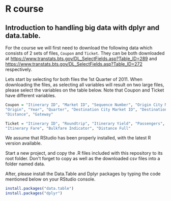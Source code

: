 # R course

## Introduction to handling big data with dplyr and data.table.

For the course we will first need to download the following data which consists of 2 sets of files, `Coupon` and `Ticket`.
They can be both downloaded at https://www.transtats.bts.gov/DL_SelectFields.asp?Table_ID=289 and https://www.transtats.bts.gov/DL_SelectFields.asp?Table_ID=272 respectively.

Lets start by selecting for both files the 1st Quarter of 2011.
When downloading the files, as selecting all variables will result on two large files, please select the variables on the table below. Note that Coupon and Ticket have different variables.

```R
Coupon = "Itinerary ID", "Market ID", "Sequence Number", "Origin City Market ID",  
"Origin", "Year", "Quarter", "Destination City Market ID", "Destination", "Trip Break", "Operating Carrier", 
"Distance", "Gateway"

Ticket = "Itinerary ID", "Roundtrip", "Itinerary Yield", "Passengers",
"Itinerary Fare", "Bulkfare Indicator", "Distance Full"
```

We assume that RStudio has been properly installed, with the latest R version available.

Start a new project, and copy the .R files included with this repository to its root folder.
Don't forget to copy as well as the downloaded csv files into a folder named data.

After, please install the Data.Table and Dplyr packages by typing the code mentioned below on your RStudio console.

```R
install.packages("data.table")
install.packages("dplyr")
```
